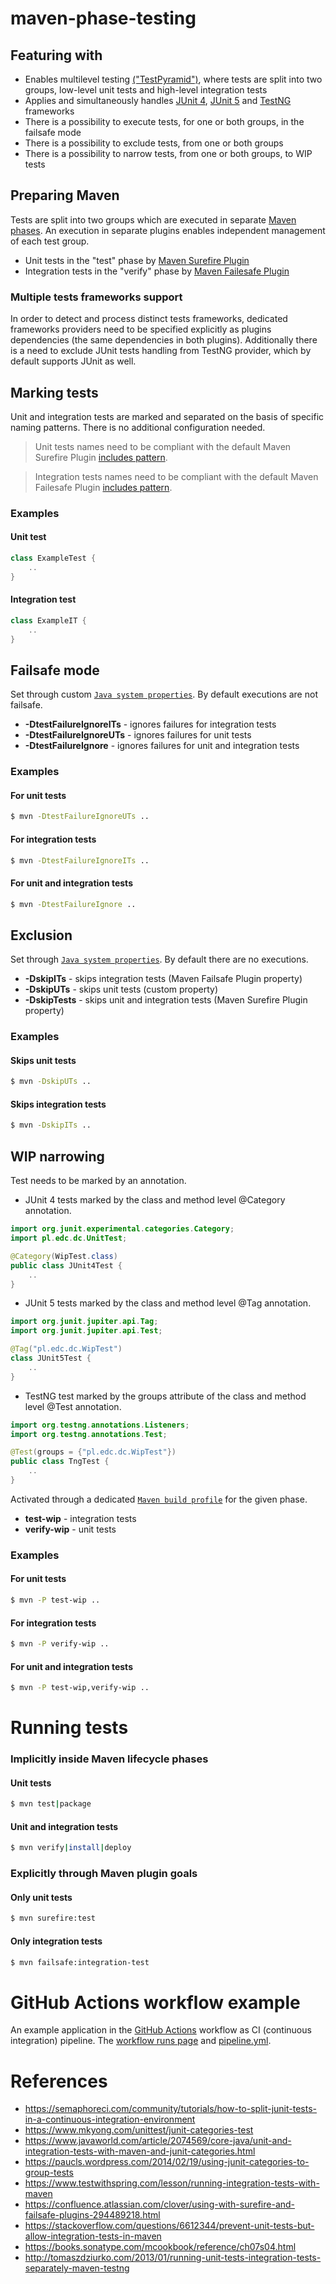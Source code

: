 # maven-phase-testing

## Featuring with

* Enables multilevel testing [("TestPyramid")](https://martinfowler.com/bliki/TestPyramid.html), where tests are split into two groups, low-level unit tests and high-level integration tests
* Applies and simultaneously handles [JUnit 4](https://junit.org/junit4), [JUnit 5](https://junit.org/junit5) and [TestNG](https://testng.org/doc/index.html) frameworks 
* There is a possibility to execute tests, for one or both groups, in the failsafe mode
* There is a possibility to exclude tests, from one or both groups
* There is a possibility to narrow tests, from one or both groups, to WIP tests

## Preparing Maven

Tests are split into two groups which are executed in separate [Maven phases](https://maven.apache.org/guides/introduction/introduction-to-the-lifecycle.html).
An execution in separate plugins enables independent management of each test group.
  * Unit tests in the "test" phase by [Maven Surefire Plugin](https://maven.apache.org/surefire/maven-surefire-plugin)
  * Integration tests in the "verify" phase by [Maven Failesafe Plugin](https://maven.apache.org/surefire/maven-failsafe-plugin)

### Multiple tests frameworks support

In order to detect and process distinct  tests frameworks, dedicated frameworks providers need to be specified explicitly as plugins dependencies (the same dependencies in both plugins).
Additionally there is a need to exclude JUnit tests handling from TestNG provider, which by default supports JUnit as well.
## Marking tests

Unit and integration tests are marked and separated on the basis of specific naming patterns.
There is no additional configuration needed.
> Unit tests names need to be compliant with the default Maven Surefire Plugin [includes pattern](https://maven.apache.org/surefire/maven-surefire-plugin/test-mojo.html#includes).

> Integration tests names need to be compliant with the default Maven Failesafe Plugin [includes pattern](https://maven.apache.org/surefire/maven-failsafe-plugin/integration-test-mojo.html#includes).  

### Examples

#### Unit test
```java
class ExampleTest {
    ..
}
```

#### Integration test
```java
class ExampleIT {
    ..
}
```

## Failsafe mode

Set through custom [`Java system properties`](https://docs.oracle.com/en/java/javase/11/tools/java.html). By default executions are not failsafe.
* **-DtestFailureIgnoreITs** - ignores failures for integration tests
* **-DtestFailureIgnoreUTs** - ignores failures for unit tests
* **-DtestFailureIgnore** - ignores failures for unit and integration tests

### Examples

#### For unit tests
```bash
$ mvn -DtestFailureIgnoreUTs ..
```

#### For integration tests
```bash
$ mvn -DtestFailureIgnoreITs ..
```

#### For unit and integration tests
```bash
$ mvn -DtestFailureIgnore ..
```

## Exclusion

Set through [`Java system properties`](https://docs.oracle.com/en/java/javase/11/tools/java.html). By default there are no executions.
* **-DskipITs** - skips integration tests (Maven Failsafe Plugin property)
* **-DskipUTs** - skips unit tests (custom property)
* **-DskipTests** - skips unit and integration tests (Maven Surefire Plugin property)

### Examples

#### Skips unit tests
```bash
$ mvn -DskipUTs ..
```

#### Skips integration tests
```bash
$ mvn -DskipITs ..
```

## WIP narrowing
Test needs to be marked by an annotation.
* JUnit 4 tests marked by the class and method level @Category annotation.
```java
import org.junit.experimental.categories.Category;
import pl.edc.dc.UnitTest;

@Category(WipTest.class)
public class JUnit4Test {
    ..
}
```
* JUnit 5 tests marked by the class and method level @Tag annotation.
```java
import org.junit.jupiter.api.Tag;
import org.junit.jupiter.api.Test;

@Tag("pl.edc.dc.WipTest")
class JUnit5Test {
    ..
}
```
* TestNG test marked by the groups attribute of the class and method level @Test annotation.
```java
import org.testng.annotations.Listeners;
import org.testng.annotations.Test;

@Test(groups = {"pl.edc.dc.WipTest"})
public class TngTest {
    ..
}
```

Activated through a dedicated [`Maven build profile`](https://maven.apache.org/guides/introduction/introduction-to-profiles.html) for the given phase.
* **test-wip** - integration tests
* **verify-wip** - unit tests

### Examples

#### For unit tests
```bash
$ mvn -P test-wip ..
```

#### For integration tests
```bash
$ mvn -P verify-wip ..
```

#### For unit and integration tests
```bash
$ mvn -P test-wip,verify-wip ..
```

# Running tests

### Implicitly inside Maven lifecycle phases

#### Unit tests
```bash
$ mvn test|package
```

#### Unit and integration tests
```bash
$ mvn verify|install|deploy
```

### Explicitly through Maven plugin goals

#### Only unit tests
```bash
$ mvn surefire:test
```

#### Only integration tests
```bash
$ mvn failsafe:integration-test
```

# GitHub Actions workflow example
An example application in the [GitHub Actions](https://help.github.com/en/actions/automating-your-workflow-with-github-actions) workflow as CI (continuous integration) pipeline.
The [workflow runs page](https://github.com/edc-dev-chapter/maven-phase-testing/actions) and [pipeline.yml](.github/workflows/pipeline.yml).

# References
* https://semaphoreci.com/community/tutorials/how-to-split-junit-tests-in-a-continuous-integration-environment
* https://www.mkyong.com/unittest/junit-categories-test
* https://www.javaworld.com/article/2074569/core-java/unit-and-integration-tests-with-maven-and-junit-categories.html
* https://paucls.wordpress.com/2014/02/19/using-junit-categories-to-group-tests
* https://www.testwithspring.com/lesson/running-integration-tests-with-maven
* https://confluence.atlassian.com/clover/using-with-surefire-and-failsafe-plugins-294489218.html
* https://stackoverflow.com/questions/6612344/prevent-unit-tests-but-allow-integration-tests-in-maven
* https://books.sonatype.com/mcookbook/reference/ch07s04.html
* http://tomaszdziurko.com/2013/01/running-unit-tests-integration-tests-separately-maven-testng
